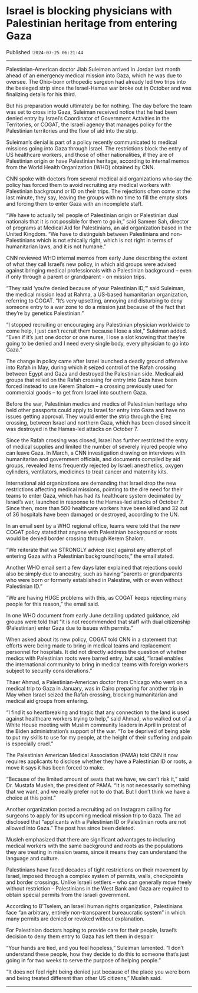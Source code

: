 # Israel is blocking physicians with Palestinian heritage from entering Gaza

Published :`2024-07-25 06:21:44`

---

Palestinian-American doctor Jiab Suleiman arrived in Jordan last month ahead of an emergency medical mission into Gaza, which he was due to oversee. The Ohio-born orthopedic surgeon had already led two trips into the besieged strip since the Israel-Hamas war broke out in October and was finalizing details for his third.

But his preparation would ultimately be for nothing. The day before the team was set to cross into Gaza, Suleiman received notice that he had been denied entry by Israel’s Coordinator of Government Activities in the Territories, or COGAT, the Israeli agency that manages policy for the Palestinian territories and the flow of aid into the strip.

Suleiman’s denial is part of a policy recently communicated to medical missions going into Gaza through Israel. The restrictions block the entry of US healthcare workers, and those of other nationalities, if they are of Palestinian origin or have Palestinian heritage, according to internal memos from the World Health Organization (WHO) obtained by CNN.

CNN spoke with doctors from several medical aid organizations who say the policy has forced them to avoid recruiting any medical workers with Palestinian background or ID on their trips. The rejections often come at the last minute, they say, leaving the groups with no time to fill the empty slots and forcing them to enter Gaza with an incomplete staff.

“We have to actually tell people of Palestinian origin or Palestinian dual nationals that it is not possible for them to go in,” said Sameer Sah, director of programs at Medical Aid for Palestinians, an aid organization based in the United Kingdom. “We have to distinguish between Palestinians and non-Palestinians which is not ethically right, which is not right in terms of humanitarian laws, and it is not humane.”

CNN reviewed WHO internal memos from early June describing the extent of what they call Israel’s new policy, in which aid groups were advised against bringing medical professionals with a Palestinian background – even if only through a parent or grandparent - on mission trips.

“They said ‘you’re denied because of your Palestinian ID,’” said Suleiman, the medical mission lead at Rahma, a US-based humanitarian organization, referring to COGAT. “It’s very upsetting, annoying and disturbing to deny someone entry to a war zone to do a mission just because of the fact that they’re by genetics Palestinian.”

“I stopped recruiting or encouraging any Palestinian physician worldwide to come help, I just can’t recruit them because I lose a slot,” Suleiman added. “Even if it’s just one doctor or one nurse, I lose a slot knowing that they’re going to be denied and I need every single body, every physician to go into Gaza.”

The change in policy came after Israel launched a deadly ground offensive into Rafah in May, during which it seized control of the Rafah crossing between Egypt and Gaza and destroyed the Palestinian side. Medical aid groups that relied on the Rafah crossing for entry into Gaza have been forced instead to use Kerem Shalom – a crossing previously used for commercial goods – to get from Israel into southern Gaza.

Before the war, Palestinian medics and medics of Palestinian heritage who held other passports could apply to Israel for entry into Gaza and have no issues getting approval. They would enter the strip through the Erez crossing, between Israel and northern Gaza, which has been closed since it was destroyed in the Hamas-led attacks on October 7.

Since the Rafah crossing was closed, Israel has further restricted the entry of medical supplies and limited the number of severely injured people who can leave Gaza. In March, a CNN investigation drawing on interviews with humanitarian and government officials, and documents compiled by aid groups, revealed items frequently rejected by Israel: anesthetics, oxygen cylinders, ventilators, medicines to treat cancer and maternity kits.

International aid organizations are demanding that Israel drop the new restrictions affecting medical missions, pointing to the dire need for their teams to enter Gaza, which has had its healthcare system decimated by Israel’s war, launched in response to the Hamas-led attacks of October 7. Since then, more than 500 healthcare workers have been killed and 32 out of 36 hospitals have been damaged or destroyed, according to the UN.

In an email sent by a WHO regional office, teams were told that the new COGAT policy stated that anyone with Palestinian background or roots would be denied border crossing through Kerem Shalom.

“We reiterate that we STRONGLY advice (sic) against any attempt of entering Gaza with a Palestinian background/roots,” the email stated.

Another WHO email sent a few days later explained that rejections could also be simply due to ancestry, such as having “parents or grandparents who were born or formerly established in Palestine, with or even without Palestinian ID.”

“We are having HUGE problems with this, as COGAT keeps rejecting many people for this reason,” the email said.

In one WHO document from early June detailing updated guidance, aid groups were told that “it is not recommended that staff with dual citizenship (Palestinian) enter Gaza due to issues with permits.”

When asked about its new policy, COGAT told CNN in a statement that efforts were being made to bring in medical teams and replacement personnel for hospitals. It did not directly address the question of whether medics with Palestinian roots were barred entry, but said, “Israel enables the international community to bring in medical teams with foreign workers subject to security considerations.”

Thaer Ahmad, a Palestinian-American doctor from Chicago who went on a medical trip to Gaza in January, was in Cairo preparing for another trip in May when Israel seized the Rafah crossing, blocking humanitarian and medical aid groups from entering.

“I find it so heartbreaking and tragic that any connection to the land is used against healthcare workers trying to help,” said Ahmad, who walked out of a White House meeting with Muslim community leaders in April in protest of the Biden administration’s support of the war. “To be deprived of being able to put my skills to use for my people, at the height of their suffering and pain is especially cruel.”

The Palestinian American Medical Association (PAMA) told CNN it now requires applicants to disclose whether they have a Palestinian ID or roots, a move it says it has been forced to make.

“Because of the limited amount of seats that we have, we can’t risk it,” said Dr. Mustafa Musleh, the president of PAMA. “It is not necessarily something that we want, and we really prefer not to do that. But I don’t think we have a choice at this point.”

Another organization posted a recruiting ad on Instagram calling for surgeons to apply for its upcoming medical mission trip to Gaza. The ad disclosed that “applicants with a Palestinian ID or Palestinian roots are not allowed into Gaza.” The post has since been deleted.

Musleh emphasized that there are significant advantages to including medical workers with the same background and roots as the populations they are treating in mission teams, since it means they can understand the language and culture.

Palestinians have faced decades of tight restrictions on their movement by Israel, imposed through a complex system of permits, walls, checkpoints and border crossings. Unlike Israeli settlers – who can generally move freely without restriction – Palestinians in the West Bank and Gaza are required to obtain special permits from the Israeli government.

According to B’Tselem, an Israeli human rights organization, Palestinians face “an arbitrary, entirely non-transparent bureaucratic system” in which many permits are denied or revoked without explanation.

For Palestinian doctors hoping to provide care for their people, Israel’s decision to deny them entry to Gaza has left them in despair.

“Your hands are tied, and you feel hopeless,” Suleiman lamented. “I don’t understand these people, how they decide to do this to someone that’s just going in for two weeks to serve the purpose of helping people.”

“It does not feel right being denied just because of the place you were born and being treated different than other US citizens,” Musleh said.

---

